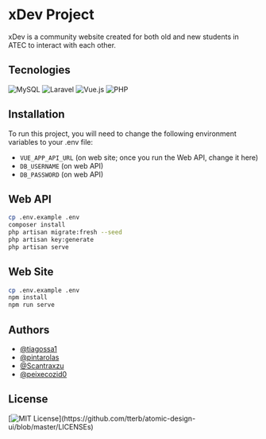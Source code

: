 # xDev Project

xDev is a community website created for both old and new students in ATEC to interact with each other.

## Tecnologies

![MySQL](https://img.shields.io/badge/mysql-%2300f.svg?style=for-the-badge&logo=mysql&logoColor=white)
![Laravel](https://img.shields.io/badge/laravel-%23FF2D20.svg?style=for-the-badge&logo=laravel&logoColor=white)
![Vue.js](https://img.shields.io/badge/vuejs-%2335495e.svg?style=for-the-badge&logo=vuedotjs&logoColor=%234FC08D)
![PHP](https://img.shields.io/badge/php-%23777BB4.svg?style=for-the-badge&logo=php&logoColor=white)

## Installation

To run this project, you will need to change the following environment variables to your .env file:

- `VUE_APP_API_URL` (on web site; once you run the Web API, change it here)
- `DB_USERNAME` (on web API)
- `DB_PASSWORD` (on web API)

## Web API
```bash
cp .env.example .env
composer install
php artisan migrate:fresh --seed
php artisan key:generate
php artisan serve
```

## Web Site
```bash
cp .env.example .env
npm install
npm run serve
```

## Authors

- [@tiagossa1](https://github.com/tiagossa1)
- [@pintarolas](https://github.com/pintarolas)
- [@Scantraxzu](https://github.com/Scantraxzu)
- [@peixecozid0](https://github.com/peixecozid0)

## License
[![MIT License](https://img.shields.io/apm/l/atomic-design-ui.svg?)](https://github.com/tterb/atomic-design-ui/blob/master/LICENSEs)
